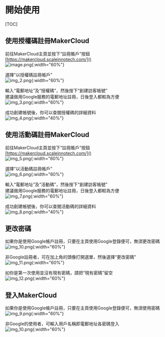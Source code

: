 # 開始使用
[TOC]

## 使用授權碼註冊MakerCloud
前往MakerCloud主頁並按下“註冊賬戶”按鈕  
[https://makercloud.scaleinnotech.com/]()  
![image.png](img/img_1.png){:width="60%"}

選擇“以授權碼註冊帳戶”  
![img_2.png](img/img_2.png){:width="60%"}

輸入“電郵地址”及“授權碼”，然後按下“創建訪客帳號”  
建議做用Google服務的電郵地址註冊，日後登入都較為方便  
![img_3.png](img/img_3.png){:width="60%"}

成功創建帳號後，你可以查閱授權碼的詳細資料  
![img_4.png](img/img_4.png){:width="40%"}

## 使用活動碼註冊MakerCloud
前往MakerCloud主頁並按下“註冊賬戶”按鈕  
[https://makercloud.scaleinnotech.com/]()  
![img_5.png](img/img_5.png){:width="60%"}

選擇“以活動碼註冊帳戶”  
![img_6.png](img/img_6.png){:width="60%"}

輸入“電郵地址”及“活動碼”，然後按下“創建訪客帳號”  
建議做用Google服務的電郵地址註冊，日後登入都較為方便  
![img_7.png](img/img_7.png){:width="60%"}

成功創建帳號後，你可以查閱活動碼的詳細資料  
![img_8.png](img/img_8.png){:width="40%"}

## 更改密碼
如果你是使用Google帳戶註冊，只要在主頁使用Google登錄便可，無須更改密碼  
![img_10.png](img/img_10.png){:width="60%"}

非Google註冊者，可在加上角的頭像打開選單，然後選擇“更改密碼”  
![img_11.png](img/img_11.png){:width="60%"}

如你是第一次使用並沒有現有密碼，請把“現有密碼”留空  
![img_12.png](img/img_12.png){:width="60%"}

## 登入MakerCloud
如果你是使用Google帳戶註冊，只要在主頁使用Google登錄便可，無須使用密碼  
![img_9.png](img/img_9.png){:width="60%"}

非Google的使用者，可輸入用戶名稱即電郵地址各密碼登入  
![img_10.png](img/img_10.png){:width="60%"}